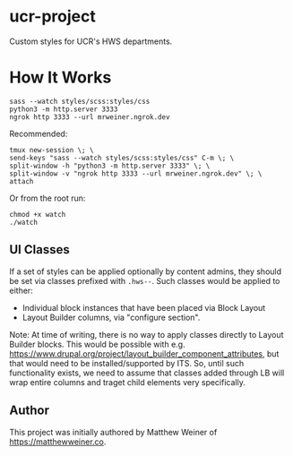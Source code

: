 # ucr-project

Custom styles for UCR's HWS departments.

# How It Works

```
sass --watch styles/scss:styles/css
python3 -m http.server 3333
ngrok http 3333 --url mrweiner.ngrok.dev
```

Recommended:

```
tmux new-session \; \
send-keys "sass --watch styles/scss:styles/css" C-m \; \
split-window -h "python3 -m http.server 3333" \; \
split-window -v "ngrok http 3333 --url mrweiner.ngrok.dev" \; \
attach
```

Or from the root run:

```
chmod +x watch
./watch
```

## UI Classes

If a set of styles can be applied optionally by content admins, they should be set via classes prefixed with `.hws--`.
Such classes would be applied to either:

- Individual block instances that have been placed via Block Layout
- Layout Builder columns, via "configure section".

Note: At time of writing, there is no way to apply classes directly to Layout Builder blocks. This would be possible
with e.g. https://www.drupal.org/project/layout_builder_component_attributes, but that would need to be
installed/supported by ITS. So, until such functionality exists, we need to assume that classes added through LB will
wrap entire columns and traget child elements very specifically.

## Author

This project was initially authored by Matthew Weiner of https://matthewweiner.co.
